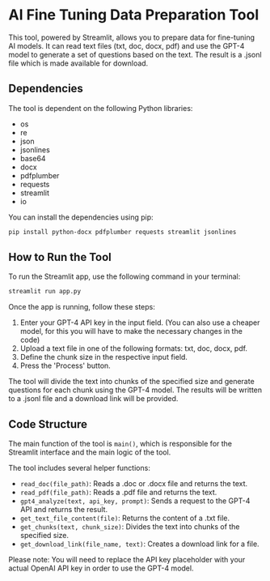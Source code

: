 
# AI Fine Tuning Data Preparation Tool

This tool, powered by Streamlit, allows you to prepare data for fine-tuning AI models. It can read text files (txt, doc, docx, pdf) and use the GPT-4 model to generate a set of questions based on the text. The result is a .jsonl file which is made available for download.

## Dependencies

The tool is dependent on the following Python libraries:

- os
- re
- json
- jsonlines
- base64
- docx
- pdfplumber
- requests
- streamlit
- io

You can install the dependencies using pip:

```bash
pip install python-docx pdfplumber requests streamlit jsonlines
```

## How to Run the Tool

To run the Streamlit app, use the following command in your terminal:

```bash
streamlit run app.py
```

Once the app is running, follow these steps:

1. Enter your GPT-4 API key in the input field. (You can also use a cheaper model, for this you will have to make the necessary changes in the code)
2. Upload a text file in one of the following formats: txt, doc, docx, pdf.
3. Define the chunk size in the respective input field.
4. Press the 'Process' button.

The tool will divide the text into chunks of the specified size and generate questions for each chunk using the GPT-4 model. The results will be written to a .jsonl file and a download link will be provided.

## Code Structure

The main function of the tool is `main()`, which is responsible for the Streamlit interface and the main logic of the tool.

The tool includes several helper functions:

- `read_doc(file_path)`: Reads a .doc or .docx file and returns the text.
- `read_pdf(file_path)`: Reads a .pdf file and returns the text.
- `gpt4_analyze(text, api_key, prompt)`: Sends a request to the GPT-4 API and returns the result.
- `get_text_file_content(file)`: Returns the content of a .txt file.
- `get_chunks(text, chunk_size)`: Divides the text into chunks of the specified size.
- `get_download_link(file_name, text)`: Creates a download link for a file.

Please note: You will need to replace the API key placeholder with your actual OpenAI API key in order to use the GPT-4 model.
